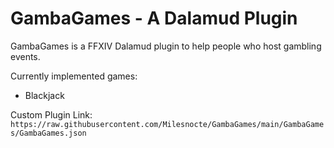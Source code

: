 # GambaGames - A Dalamud Plugin
GambaGames is a FFXIV Dalamud plugin to help people who host gambling events. 

Currently implemented games:
 - Blackjack


Custom Plugin Link:
`https://raw.githubusercontent.com/Milesnocte/GambaGames/main/GambaGames/GambaGames.json`
